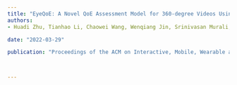 ```yaml
---
title: "EyeQoE: A Novel QoE Assessment Model for 360-degree Videos Using Ocular Behaviors"
authors:
- Huadi Zhu, Tianhao Li, Chaowei Wang, Wenqiang Jin, Srinivasan Murali, Mingyan Xiao, Dongqing Ye, Ming Li

date: "2022-03-29"

publication: "Proceedings of the ACM on Interactive, Mobile, Wearable and Ubiquitous Technologies"



---
```


